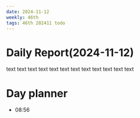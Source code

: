 ```yaml
---
date: 2024-11-12
weekly: 46th
tags: 46th 202411 todo
---
```

# Daily Report(2024-11-12)
text text text text text text text text text text text text
# Day planner

- 08:56 
	<template>
	
	<div class="search-form">
	
	<!-- フォームグループをコンポーネント化することを推奨 -->
	
	<div class="form-group">
	
	<AtomsFormSelect
	
	v-model:value="formData.genre"
	
	label="ジャンル"
	
	:options="genreOptions"
	
	@update:value="handleGenreChange"
	
	/>
	
	</div>
	
	  
	
	<!-- 動的フィールドのレンダリング -->
	
	<template v-if="currentSearchFields?.length">
	
	<div
	
	v-for="field in currentSearchFields"
	
	:key="field.id"
	
	class="form-group"
	
	>
	
	<component
	
	:is="getFieldComponent(field.searchType)"
	
	v-bind="getFieldProps(field)"
	
	@update="(val) => updateFieldValue(field.id, val)"
	
	/>
	
	</div>
	
	</template>
	
	  
	
	<!-- ボタングループをコンポーネント化することを推奨 -->
	
	<div class="button-group">
	
	<div class="button-item">
	
	<AtomsButtonBase
	
	text="条件クリア"
	
	:wide="true"
	
	color="cancel"
	
	@click="handleClear"
	
	/>
	
	</div>
	
	<div class="button-item">
	
	<AtomsButtonBase
	
	:wide="true"
	
	text="検索する"
	
	@click="handleSearch"
	
	/>
	
	</div>
	
	</div>
	
	</div>
	
	</template><template>
	
	<div class="search-form">
	
	<!-- フォームグループをコンポーネント化することを推奨 -->
	
	<div class="form-group">
	
	<AtomsFormSelect
	
	v-model:value="formData.genre"
	
	label="ジャンル"
	
	:options="genreOptions"
	
	@update:value="handleGenreChange"
	
	/>
	
	</div>
	
	  
	
	<!-- 動的フィールドのレンダリング -->
	
	<template v-if="currentSearchFields?.length">
	
	<div
	
	v-for="field in currentSearchFields"
	
	:key="field.id"
	
	class="form-group"
	
	>
	
	<component
	
	:is="getFieldComponent(field.searchType)"
	
	v-bind="getFieldProps(field)"
	
	@update="(val) => updateFieldValue(field.id, val)"
	
	/>
	
	</div>
	
	</template>
	
	  
	
	<!-- ボタングループをコンポーネント化することを推奨 -->
	
	<div class="button-group">
	
	<div class="button-item">
	
	<AtomsButtonBase
	
	text="条件クリア"
	
	:wide="true"
	
	color="cancel"
	
	@click="handleClear"
	
	/>
	
	</div>
	
	<div class="button-item">
	
	<AtomsButtonBase
	
	:wide="true"
	
	text="検索する"
	
	@click="handleSearch"
	
	/>
	
	</div>
	
	</div>
	
	</div>
	
	</template> 
